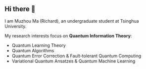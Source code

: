 ## Hi there 👋

<!--
**Marsmmz/Marsmmz** is a ✨ _special_ ✨ repository because its `README.md` (this file) appears on your GitHub profile.

Here are some ideas to get you started:

- 🔭 I’m currently working on ...
- 🌱 I’m currently learning ...
- 👯 I’m looking to collaborate on ...
- 🤔 I’m looking for help with ...
- 💬 Ask me about ...
- 📫 How to reach me: ...
- 😄 Pronouns: ...
- ⚡ Fun fact: ...
-->
I am Muzhou Ma (Richard), an undergraduate student at Tsinghua University.

My research interests focus on **Quantum Information Theory**:
- Quantum Learning Theory
- Quantum Algorithms
- Quantum Error Correction & Fault-tolerant Quantum Computing
- Variational Quantum Ansatzes & Quantum Machine Learning
